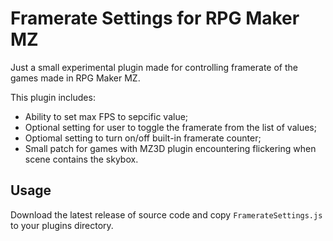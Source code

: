 # Framerate Settings for RPG Maker MZ

Just a small experimental plugin made for controlling framerate of the games made in RPG Maker MZ.

This plugin includes:

- Ability to set max FPS to sepcific value;
- Optional setting for user to toggle the framerate from the list of values;
- Optiomal setting to turn on/off built-in framerate counter;
- Small patch for games with MZ3D plugin encountering flickering when scene contains the skybox.

## Usage

Download the latest release of source code and copy `FramerateSettings.js` to your plugins directory.
